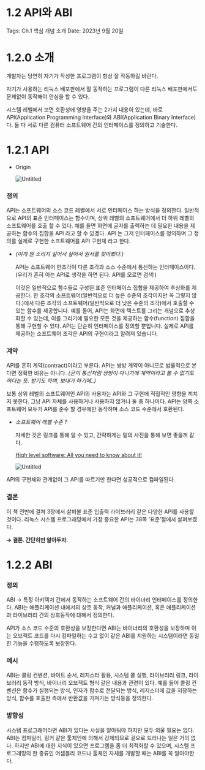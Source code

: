 # 1.2 API와 ABI

Tags: Ch.1 핵심 개념 소개
Date: 2023년 9월 20일

# 1.2.0 소개

개발자는 당연히 자기가 작성한 프로그램이 항상 잘 작동하길 바란다.

자기가 사용하는 리눅스 배포판에서 잘 동작하는 프로그램이 다른 리눅스 배포판에서도 문제없이 동작해야 안심을 할 수 있다.

시스템 레벨에서 보면 호환성에 영향을 주는 2가지 내용이 있는데, 바로 API(Application Programming Interface)와 ABI(Application Binary Interface)다. 둘 다 서로 다른 컴퓨터 소프트웨어 간의 인터페이스를 정의하고 기술한다.

# 1.2.1 API

- Origin
    
    ![Untitled](1%202%20API%E1%84%8B%E1%85%AA%20ABI%2090457ded7b1f4df2aab16d40df1fc16d/Untitled.png)
    

### 정의

API는 소프트웨어의 소스 코드 레벨에서 서로 인터페이스 하는 방식을 정의한다. 일반적으로 API의 표준 인터페이스는 함수이며, 상위 레벨의 소프트웨어에서 더 하위 레벨의 소프트웨어를 호출 할 수 있다. 예를 들면 화면에 글자를 출력하는 데 필요한 내용을 제공하는 함수의 집합을 API 라고 할 수 있겠다. API 는 그저 인터페이스를 정의하며 그 정의를 실제로 구현한 소프트웨어를 API 구현체 라고 한다.

- *(이게 뭔 소리지 싶어서 싶어서 원서를 찾아봤다.)*
    
    API는 소프트웨어 한조각이 다른 조각과 소스 수준에서 통신하는 인터페이스이다. (우리가 흔히 아는 API로 생각을 하면 된다. API를 모르면 검색!)
    
    이것은 일반적으로 함수들로 구성된 표준 인터페이스 집합을 제공하여 추상화를 제공한다.  한 조각의 소프트웨어(일반적으로 더 높은 수준의 조각이지만 꼭 그렇지 않다.)에서 다른 조각의 소프트웨어(일반적으로 더 낮은 수준의 조각)에서 호출할 수 있는 함수를 제공합니다. 예를 들어, API는 화면에 텍스트를 그리는 개념으로 추상화할 수 있는데, 이를 그리기에 필요한 모든 것을 제공하는 함수(function) 집합을 통해 구현할 수 있다. API는 단순히 인터페이스를 정의할 뿐입니다. 실제로 API를 제공하는 소프트웨어 조각은 API의 구현이라고 알려져 있습니다.
    

### 계약

API를 흔히 계약(contract)이라고 부른다. API는 쌍방 계약이 아니므로 법률적으로 본다면 정확한 비유는 아니다. *(굳이 통신처럼 쌍방이 아니기에 계약이라고 볼 수 없기도 하다는 뜻. 받기도 하며, 보내기 하기에..)*

보통 상위 레벨의 소프트웨어인 API의 사용자는 API와 그 구현에 직접적인 영향을 끼치지 못한다. 그냥 API 자체를 사용하거나 사용하지 않거나 둘 중 하나이다. API는 양쪽 소프트웨어 모두가 API를 준수 할 경우에만 동작하며 소스 코드 수준에서 호환된다.

- *소프트웨어 레벨 수준 ?*
    
    자세한 것은 링크를 통해 알 수 있고, 간략하게는 밑의 사진을 통해 보면 좋을꺼 같다.
    
    [High level software: All you need to know about it!](https://www.cliently.com/blog/high-level-software)
    
    ![Untitled](1%202%20API%E1%84%8B%E1%85%AA%20ABI%2090457ded7b1f4df2aab16d40df1fc16d/Untitled%201.png)
    

API의 구현체와 관계없이 그 API를 따르기만 한다면 성공적으로 컴파일된다.

### 결론

이 책 전반에 걸쳐 3장에서 살펴볼 표준 입출력 라이브러리 같은 다양한 API를 사용할 것이다. 리눅스 시스템 프로그래밍에서 가장 중요한 API는 38쪽 ‘표준’절에서 살펴보겠다.

**→ 결론. 간단히만 알아두자.**

# 1.2.2 ABI

### 정의

ABI → 특정 아키텍처 간에서 동작하는 소프트웨어 간의 바이너리 인터페이스를 정의한다. ABI는 애플리케이션 내에서의 상호 동작, 커널과 애플리케이션, 혹은 애플리케이션과 라이브러리 간의 상호동작에 대해서 정의한다.

API가 소스 코드 수준의 호환성을 보장한다면 ABI는 바이너리의 호환성을 보장하며 이는 오브젝트 코드를 다시 컴파일하는 수고 없이 같은 ABI를 지원하는 시스템이라면 동일한 기능을 수행하도록 보장한다.

### 예시

ABI는 콜링 컨벤션, 바이트 순서, 레지스터 활용, 시스템 콜 실행, 라이브러리 링크, 라이브러리 동작 방식, 바이너리 오브젝트 형식 같은 내용과 관련이 있다. 예를 들어 콜링 컨벤션은 함수가 실행되는 방식, 인자가 함수로 전달되는 방식, 레지스터에 값을 저장하는 방식, 함수를 호출한 측에서 반환값을 가져가는 방식등을 정의한다.

### 방향성

시스템 프로그래머라면 ABI가 있다는 사실을 알아둬야 하지만 모두 외울 필요는 없다. ABI는 컴파일러, 링커 같은 툴체인에 의해서 강제되므로 겉으로 드러나는 일은 거의 없다. 하지만 ABI에 대한 지식이 있으면 프로그램을 좀 더 최적화할 수 있으며, 시스템 프로그래밍의 한 종류인 어셈블리 코드나 툴체인 자체를 개발할 때는 ABI를 꼭 알아야한다.